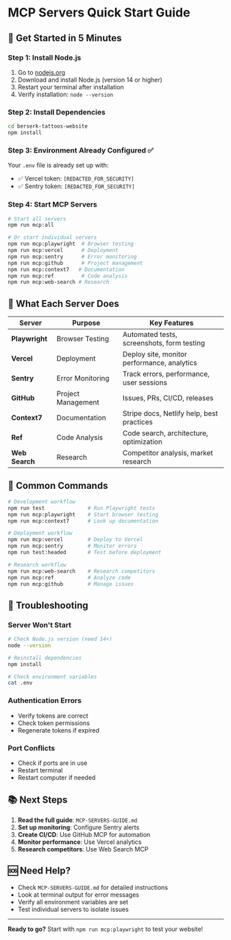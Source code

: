 # MCP Servers Quick Start Guide

## 🚀 Get Started in 5 Minutes

### Step 1: Install Node.js
1. Go to [nodejs.org](https://nodejs.org/)
2. Download and install Node.js (version 14 or higher)
3. Restart your terminal after installation
4. Verify installation: `node --version`

### Step 2: Install Dependencies
```bash
cd berserk-tattoos-website
npm install
```

### Step 3: Environment Already Configured ✅
Your `.env` file is already set up with:
- ✅ Vercel token: `[REDACTED_FOR_SECURITY]`
- ✅ Sentry token: `[REDACTED_FOR_SECURITY]`

### Step 4: Start MCP Servers
```bash
# Start all servers
npm run mcp:all

# Or start individual servers
npm run mcp:playwright  # Browser testing
npm run mcp:vercel      # Deployment
npm run mcp:sentry      # Error monitoring
npm run mcp:github      # Project management
npm run mcp:context7   # Documentation
npm run mcp:ref         # Code analysis
npm run mcp:web-search # Research
```

## 🎯 What Each Server Does

| Server | Purpose | Key Features |
|--------|---------|--------------|
| **Playwright** | Browser Testing | Automated tests, screenshots, form testing |
| **Vercel** | Deployment | Deploy site, monitor performance, analytics |
| **Sentry** | Error Monitoring | Track errors, performance, user sessions |
| **GitHub** | Project Management | Issues, PRs, CI/CD, releases |
| **Context7** | Documentation | Stripe docs, Netlify help, best practices |
| **Ref** | Code Analysis | Code search, architecture, optimization |
| **Web Search** | Research | Competitor analysis, market research |

## 🔧 Common Commands

```bash
# Development workflow
npm run test              # Run Playwright tests
npm run mcp:playwright    # Start browser testing
npm run mcp:context7      # Look up documentation

# Deployment workflow
npm run mcp:vercel        # Deploy to Vercel
npm run mcp:sentry        # Monitor errors
npm run test:headed       # Test before deployment

# Research workflow
npm run mcp:web-search    # Research competitors
npm run mcp:ref           # Analyze code
npm run mcp:github        # Manage issues
```

## 🚨 Troubleshooting

### Server Won't Start
```bash
# Check Node.js version (need 14+)
node --version

# Reinstall dependencies
npm install

# Check environment variables
cat .env
```

### Authentication Errors
- Verify tokens are correct
- Check token permissions
- Regenerate tokens if expired

### Port Conflicts
- Check if ports are in use
- Restart terminal
- Restart computer if needed

## 📚 Next Steps

1. **Read the full guide**: `MCP-SERVERS-GUIDE.md`
2. **Set up monitoring**: Configure Sentry alerts
3. **Create CI/CD**: Use GitHub MCP for automation
4. **Monitor performance**: Use Vercel analytics
5. **Research competitors**: Use Web Search MCP

## 🆘 Need Help?

- Check `MCP-SERVERS-GUIDE.md` for detailed instructions
- Look at terminal output for error messages
- Verify all environment variables are set
- Test individual servers to isolate issues

---

**Ready to go?** Start with `npm run mcp:playwright` to test your website!
